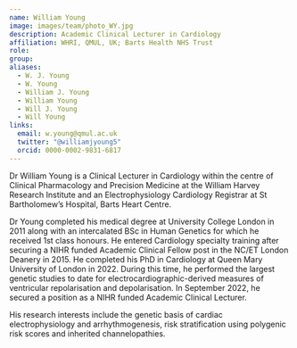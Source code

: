 ```yaml
---
name: William Young
image: images/team/photo_WY.jpg
description: Academic Clinical Lecturer in Cardiology
affiliation: WHRI, QMUL, UK; Barts Health NHS Trust
role:
group:
aliases:
  - W. J. Young
  - W. Young
  - William J. Young
  - William Young
  - Will J. Young
  - Will Young
links:
  email: w.young@qmul.ac.uk
  twitter: "@williamjyoung5"
  orcid: 0000-0002-9831-6817
---
```


Dr William Young is a Clinical Lecturer in Cardiology within the centre of Clinical Pharmacology and Precision Medicine at the William Harvey Research Institute and an Electrophysiology Cardiology Registrar at St Bartholomew’s Hospital, Barts Heart Centre. 

Dr Young completed his medical degree at University College London in 2011 along with an intercalated BSc in Human Genetics for which he received 1st class honours. He entered Cardiology specialty training after securing a NIHR funded Academic Clinical Fellow post in the NC/ET London Deanery in 2015. He completed his PhD in Cardiology at Queen Mary University of London in 2022. During this time, he performed the largest genetic studies to date for electrocardiographic-derived measures of ventricular repolarisation and depolarisation. In September 2022, he secured a position as a NIHR funded Academic Clinical Lecturer.

His research interests include the genetic basis of cardiac electrophysiology and arrhythmogenesis, risk stratification using polygenic risk scores and inherited channelopathies.
